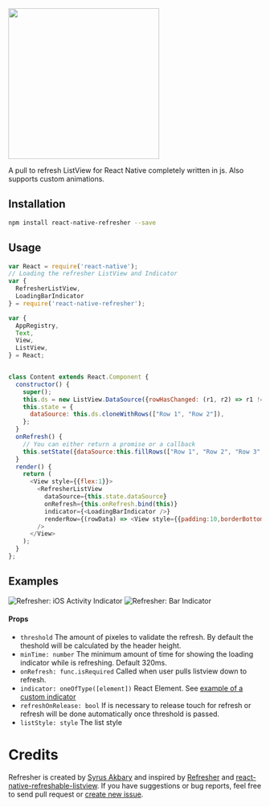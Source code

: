 <img src="https://raw.githubusercontent.com/syrusakbary/react-native-refresher/master/logo.png" width="300"/>

A pull to refresh ListView for React Native completely written in js.
Also supports custom animations.

## Installation

```sh
npm install react-native-refresher --save
```

## Usage

```js
var React = require('react-native');
// Loading the refresher ListView and Indicator
var {
  RefresherListView,
  LoadingBarIndicator
} = require('react-native-refresher');

var {
  AppRegistry,
  Text,
  View,
  ListView,
} = React;


class Content extends React.Component {
  constructor() {
    super();
    this.ds = new ListView.DataSource({rowHasChanged: (r1, r2) => r1 !== r2});
    this.state = {
      dataSource: this.ds.cloneWithRows(["Row 1", "Row 2"]),
    };
  }
  onRefresh() {
  	// You can either return a promise or a callback
    this.setState({dataSource:this.fillRows(["Row 1", "Row 2", "Row 3", "Row 4"])});
  }
  render() {
    return (
      <View style={{flex:1}}>
        <RefresherListView
          dataSource={this.state.dataSource}
          onRefresh={this.onRefresh.bind(this)}
          indicator={<LoadingBarIndicator />}
          renderRow={(rowData) => <View style={{padding:10,borderBottomColor: '#CCCCCC', backgroundColor: 'white',borderBottomWidth: 1}}><Text>{rowData}</Text></View>}
        />
      </View>
    );
  }
};

```

## Examples

![Refresher: iOS Activity Indicator](https://raw.githubusercontent.com/syrusakbary/react-native-refresher/master/screencasts/activity-indicator-fixed.gif)
![Refresher: Bar Indicator](https://raw.githubusercontent.com/syrusakbary/react-native-refresher/master/screencasts/bar-indicator-top.gif)


#### Props

- `threshold`
  The amount of pixeles to validate the refresh.
  By default the theshold will be calculated by the header height.
- `minTime: number`
  The minimum amount of time for showing the loading indicator while is refreshing. Default 320ms.
- `onRefresh: func.isRequired`
  Called when user pulls listview down to refresh.
- `indicator: oneOfType([element])`
  React Element. See [example of a custom indicator](https://github.com/syrusakbary/react-native-refresher/blob/master/examples/CustomIndicator/indicator.js)
- `refreshOnRelease: bool`
  If is necessary to release touch for refresh or refresh will be done automatically once threshold is passed.
- `listStyle: style`
  The list style


# Credits

Refresher is created by [Syrus Akbary](https://www.syrusakbary.com) and inspired by [Refresher](https://github.com/jcavar/refresher) and [react-native-refreshable-listview](https://github.com/jsdf/react-native-refreshable-listview).
If you have suggestions or bug reports, feel free to send pull request or [create new issue](https://github.com/syrusakbary/react-native-pullrefresh-listview/issues/new).

